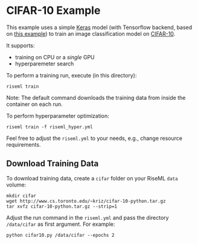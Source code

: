 
# CIFAR-10 Example

This example uses a simple [Keras](https://keras.io/) model (with Tensorflow backend, based on [this example](https://github.com/keras-team/keras/blob/master/examples/cifar10_cnn.py)) to train an image classification model on [CIFAR-10](https://www.cs.toronto.edu/~kriz/cifar.html).

It supports:
 - training on CPU or a *single* GPU
 - hyperparemeter search

To perform a training run, execute (in this directory):
```
riseml train
```
Note: The default command downloads the training data from inside the container on each run.

To perform hyperparameter optimization:
```
riseml train -f riseml_hyper.yml
```

Feel free to adjust the `riseml.yml` to your needs, e.g., change resource requirements.


## Download Training Data

To download training data, create a `cifar` folder on your RiseML `data` volume:

```
mkdir cifar
wget http://www.cs.toronto.edu/~kriz/cifar-10-python.tar.gz
tar xvfz cifar-10-python.tar.gz --strip=1
```
Adjust the run command in the `riseml.yml` and pass the directory `/data/cifar` as first argument.
For example:
```
python cifar10.py /data/cifar --epochs 2
```
